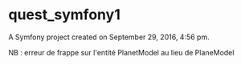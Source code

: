 quest_symfony1
==============

A Symfony project created on September 29, 2016, 4:56 pm.

NB : erreur de frappe sur l'entité PlanetModel au lieu de PlaneModel
